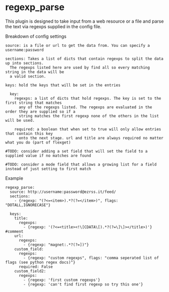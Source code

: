 # regexp_parse

This plugin is designed to take input from a web resource or a file and parse the text via regexps supplied in the config file.

Breakdown of config settings

    source: is a file or url to get the data from. You can specify a username:password
    
    sections: Takes a list of dicts that contain regexps to split the data up into sections.
      The regexps listed here are used by find all so every matching string in the data will be
      a valid section.
    
    keys: hold the keys that will be set in the entries
    
      key:
        regexps: a list of dicts that hold regexps. The key is set to the first string that matches
          any of the regexps listed. The regexps are evaluated in the order they are supplied so if a
          string matches the first regexp none of the others in the list will be used.
    
        required: a boolean that when set to true will only allow entries that contain this key
          onto the next stage. url and title are always required no matter what you do (part of flexget)
    
    #TODO: consider adding a set field that will set the field to a supplied value if no matches are found
    
    #TODO: consider a mode field that allows a growing list for a field instead of just setting to first match


Example

    regexp_parse:
      source: http://username:password@ezrss.it/feed/
      sections:
        - {regexp: "(?<=<item>).*?(?=</item>)", flags: "DOTALL,IGNORECASE"}
    
      keys:
        title:
          regexps:
            - {regexp: '(?<=<title><!\[CDATA\[).*?(?=\]\]></title>)'} #comment
        url:
          regexps:
            - {regexp: "magnet:.*?(?=])"}
        custom_field:
          regexps:
            - {regexp: "custom regexps", flags: "comma seperated list of flags (see python regex docs)"}
          required: False
        custom_field2:
          regexps:
            - {regexp: 'first custom regexps'}
            - {regexp: 'can't find first regexp so try this one'}

